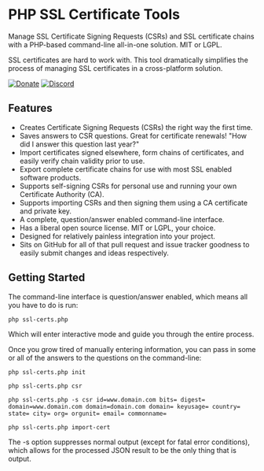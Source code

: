 PHP SSL Certificate Tools
=========================

Manage SSL Certificate Signing Requests (CSRs) and SSL certificate chains with a PHP-based command-line all-in-one solution.  MIT or LGPL.

SSL certificates are hard to work with.  This tool dramatically simplifies the process of managing SSL certificates in a cross-platform solution.

[![Donate](https://cubiclesoft.com/res/donate-shield.png)](https://cubiclesoft.com/donate/) [![Discord](https://img.shields.io/discord/777282089980526602?label=chat&logo=discord)](https://cubiclesoft.com/product-support/github/)

Features
--------

* Creates Certificate Signing Requests (CSRs) the right way the first time.
* Saves answers to CSR questions.  Great for certificate renewals!  "How did I answer this question last year?"
* Import certificates signed elsewhere, form chains of certificates, and easily verify chain validity prior to use.
* Export complete certificate chains for use with most SSL enabled software products.
* Supports self-signing CSRs for personal use and running your own Certificate Authority (CA).
* Supports importing CSRs and then signing them using a CA certificate and private key.
* A complete, question/answer enabled command-line interface.
* Has a liberal open source license.  MIT or LGPL, your choice.
* Designed for relatively painless integration into your project.
* Sits on GitHub for all of that pull request and issue tracker goodness to easily submit changes and ideas respectively.

Getting Started
---------------

The command-line interface is question/answer enabled, which means all you have to do is run:

````
php ssl-certs.php
````

Which will enter interactive mode and guide you through the entire process.

Once you grow tired of manually entering information, you can pass in some or all of the answers to the questions on the command-line:

````
php ssl-certs.php init

php ssl-certs.php csr

php ssl-certs.php -s csr id=www.domain.com bits= digest= domain=www.domain.com domain=domain.com domain= keyusage= country= state= city= org= orgunit= email= commonname=

php ssl-certs.php import-cert
````

The -s option suppresses normal output (except for fatal error conditions), which allows for the processed JSON result to be the only thing that is output.
